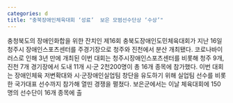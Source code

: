 ```yaml
---
categories: d
title: "충북장애인체육대회 ‘성료’  보은 모범선수단상 ‘수상’"
---
```

충청북도의 장애인화합을 위한 잔치인 제16회 충북도장애인도민체육대회가 지난 16일 청주시 장애인스포츠센터를 주경기장으로 청주와 진천에서 분산 개최됐다. 코로나바이러스로 인해 3년 만에 개최된 이번 대회는 청주시장애인스포츠센터를 비롯해 청주 9개, 진천 7개 경기장에서 도내 11개 시·군 2천200명이 총 16개 종목에 참가했다. 이번 대회는 장애인체육 저변확대와 시·군장애인실업팀 창단을 유도하기 위해 실업팀 선수를 비롯한 국가대표 선수까지 참가해 열띤 경쟁을 펼쳤다. 보은군에서는 이날 체육대회에 150명의 선수단이 16개 종목에 출